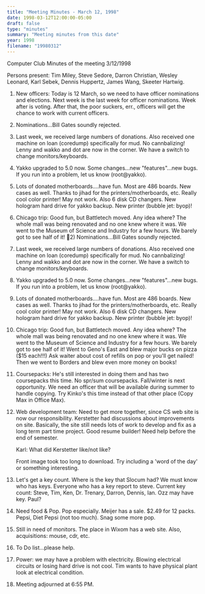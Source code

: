 ```yaml
---
title: "Meeting Minutes - March 12, 1998"
date: 1998-03-12T12:00:00-05:00
draft: false
type: "minutes"
summary: "Meeting minutes from this date"
year: 1998
filename: "19980312"
---
```


Computer Club Minutes of the meeting 3/12/1998 </p><p>
Persons present: Tim Miley, Steve Sedore, Darron Christian, Wesley Leonard, Karl Sebek, Dennis Huppertz, James Wang, Skeeter Hartwig. </p><p>
1) New officers:  Today is 12 March, so we need to have officer nominations and elections.  Next week is the last week for officer nominations.  Week after is voting.  After that, the poor suckers, err., officers will get the chance to work with current officers.   </p><p>
2) Nominations...Bill Gates soundly rejected.   </p><p>
3) Last week, we received large numbers of donations.  Also received one machine on loan (coredump) specifically for mud.  No cannbalizing!  Lenny and wakko and dot are now in the corner.  We have a switch to change monitors/keyboards.   </p><p>
4) Yakko upgraded to 5.0 now.  Some changes...new "features"...new bugs.  If you run into a problem, let us know (root@yakko).   </p><p>
5) Lots of donated motherboards....have fun.  Most are 486 boards.  New cases as well.  Thanks to jihad for the printers/motherboards, etc.  Really cool color printer!  May not work.  Also 6 disk CD changers.  New hologram hard drive for yakko backup.  New printer (bubble jet: byop)! </p><p>
6) Chicago trip: Good fun, but Battletech moved.  Any idea where?  The whole mall was being renovated and no one knew where it was.  We went to the Museum of Science and Industry for a few hours.  We barely got to see half of it! 2) Nominations...Bill Gates soundly rejected.   </p><p>
3) Last week, we received large numbers of donations.  Also received one machine on loan (coredump) specifically for mud.  No cannbalizing!  Lenny and wakko and dot are now in the corner.  We have a switch to change monitors/keyboards.   </p><p>
4) Yakko upgraded to 5.0 now.  Some changes...new "features"...new bugs.  If you run into a problem, let us know (root@yakko).   </p><p>
5) Lots of donated motherboards....have fun.  Most are 486 boards.  New cases as well.  Thanks to jihad for the printers/motherboards, etc.  Really cool color printer!  May not work.  Also 6 disk CD changers.  New hologram hard drive for yakko backup.  New printer (bubble jet: byop)! </p><p>
6) Chicago trip: Good fun, but Battletech moved.  Any idea where?  The whole mall was being renovated and no one knew where it was.  We went to the Museum of Science and Industry for a few hours.  We barely got to see half of it! Went to Geno's East and blew major bucks on pizza ($15 each!!!)  Ask waiter about cost of refills on pop or you'll get nailed!  Then we went to Borders and blew even more money on books!   </p><p>
7) Coursepacks: He's still interested in doing them and has two coursepacks this time.  No spr/sum coursepacks.  Fall/winter is next opportunity.  We need an officer that will be available during summer to handle copying.  Try Kinko's this time instead of that other place (Copy Max in Office Max).   </p><p>
8) Web development team: Need to get more together, since CS web site is now our responsibility.  Kerstetter had discussions about improvements on site. Basically, the site still needs lots of work to develop and fix as a long term part time project.  Good resume builder!  Need help before the end of semester. </p><p>
Karl: What did Kerstetter like/not like? </p><p>
Front image took too long to download.  Try including a 'word of the day' or something interesting.   </p><p>
9) Let's get a key count.  Where is the key that Slocum had?  We must know who has keys.  Everyone who has a key report to steve.  Current key count: Steve, Tim, Ken, Dr. Trenary, Darron, Dennis, Ian.  Ozz may have key.  Paul?  </p><p>
10) Need food & Pop.  Pop especially.  Meijer has a sale.  $2.49 for 12 packs. Pepsi, Diet Pepsi (not too much).  Snag some more pop. </p><p>
11) Still in need of monitors.  The place in Wixom has a web site.  Also, acquisitions: mouse, cdr, etc. </p><p>
12) To Do list...please help. </p><p>
13) Power:  we may have a problem with electricity.  Blowing electrical circuits or losing hard drive is not cool.  Tim wants to have physical plant look at electrical condition.   </p><p>
14) Meeting adjourned at 6:55 PM. </p>
